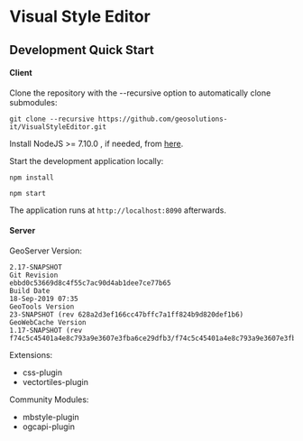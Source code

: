 Visual Style Editor
==========

Development Quick Start
------------

#### Client

Clone the repository with the --recursive option to automatically clone submodules:

`git clone --recursive https://github.com/geosolutions-it/VisualStyleEditor.git`

Install NodeJS >= 7.10.0 , if needed, from [here](https://nodejs.org/en/download/releases/).

Start the development application locally:

`npm install`

`npm start`

The application runs at `http://localhost:8090` afterwards.

#### Server

GeoServer Version:

```
2.17-SNAPSHOT
Git Revision
ebbd0c53669d8c4f55c7ac90d4ab1dee7ce77b65
Build Date
18-Sep-2019 07:35
GeoTools Version
23-SNAPSHOT (rev 628a2d3ef166cc47bffc7a1ff824b9d820def1b6)
GeoWebCache Version
1.17-SNAPSHOT (rev f74c5c45401a4e8c793a9e3607e3fba6ce29dfb3/f74c5c45401a4e8c793a9e3607e3fba6ce29dfb3)
```

Extensions:

- css-plugin
- vectortiles-plugin

Community Modules:

- mbstyle-plugin
- ogcapi-plugin
